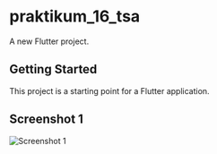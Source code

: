 # praktikum_16_tsa

A new Flutter project.

## Getting Started

This project is a starting point for a Flutter application.

## Screenshot 1

![Screenshot 1](images/01.jpg)